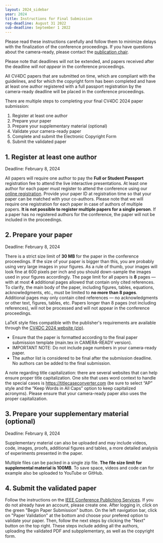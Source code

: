 ```yaml
---
layout: 2024_sidebar
year: 2024
title: Instructions for Final Submission
reg-deadline: August 31 2022
sub-deadline: September 1 2022 
---
```


Please read these instructions carefully and follow them to minimize delays with the finalization of the conference proceedings.
If you have questions about the camera-ready, please contact the <a href="mailto:CV4DC24-publication@googlegroups.com">publication chair</a>. 

Please note that deadlines will not be extended, and papers received after the deadline <i>will not appear</i> in the conference proceedings.

All CV4DC papers that are submitted on time, which are compliant with the guidelines, and for which the copyright form has been completed and have at least one author registered with a full passport registration by the camera-ready deadline will be placed in the conference proceedings.

There are multiple steps to completing your final CV4DC 2024 paper submission:

<ol>
 <li>Register at least one author</li>
 <li>Prepare your paper</li>
 <li>Prepare your supplementary material (optional)</li>
 <li>Validate your camera-ready paper</li>
 <li>Complete and submit the Electronic Copyright Form</li>
 <li>Submit the validated paper</li>
</ol>

<h2>1. Register at least one author</h2>

Deadline: February 8, 2024

All papers will require one author to pay the <b>Full or Student Passport</b> registration fee to attend the live interactive presentations.
At least one author for each paper must register to attend the conference using our <a href="https://CV4DCconf.github.io/2024/registration/">online registration</a>.
Provide your paper ID at registration time so that your paper can be matched with your co-authors.
Please note that we will require one registration for each paper in case of authors of multiple papers.
<b>It is not possible to register multiple papers for a single person</b>.
If a paper has no registered authors for the conference, the paper will not be included in the proceedings.

<h2>2. Prepare your paper</h2>

Deadline: February 8, 2024

There is a strict size limit of <b>30 MB</b> for the paper in the conference proceedings. If the size of your paper is bigger than this, you are probably using very large images in your figures. As a rule of thumb, your images will look fine at 600 pixels per inch and you should down-sample the images used in your figures accordingly. 
The page limit for all papers is <b>8</b> pages — with at most <b>4</b> additional pages allowed that contain only cited references.
To clarify, the main body of the paper, including figures, tables, equations, acknowledgments, etc., must be limited to <b>no more than 8 pages</b>. Additional pages may only contain cited references — no acknowledgments or other text, figures, tables, etc. Papers longer than 8 pages (not including references), will not be processed and will not appear in the conference proceedings.

LaTeX style files compatible with the publisher's requirements are available through the <a href="https://github.com/cvpr-org/author-kit/archive/refs/tags/CV4DC2024-v1.2.zip">CV4DC 2024 website (zip)</a>.

<ul>
<li>Ensure that the paper is formatted according to the final paper submission template (main.tex in CAMERA-READY version).</li>
<li>IMPORTANT NOTE: Do not include page numbers in your camera-ready paper. </li>
<li>The author list is considered to be final after the submission deadline. No authors can be added to the final submission.</li>
</ul>

A note regarding title capitalization: there are several websites that can help ensure proper title capitalization. One site that uses word context to handle the special cases is <a href="https://titlecaseconverter.com/">https://titlecaseconverter.com</a> (be sure to select “AP” style and the “Keep Words in All Caps” option to keep capitalized acronyms). Please ensure that your camera-ready paper also uses the proper capitalization.

<h2>3. Prepare your supplementary material (optional)</h2>

Deadline: February 8, 2024

Supplementary material can also be uploaded and may include videos, code, images, proofs, additional figures and tables, a more detailed analysis of experiments presented in the paper. 
<!--The uploaded supplemental material may only include PDF files. For videos, we suggest uploading them somewhere, e.g., YouTube, and then providing a link to the video in the supplementary PDF. -->
Multiple files can be packed in a single zip file. <b>The file size limit for supplemental material is 100MB</b>. To save space, videos and code can for example also be uploaded to YouTube or GitHub.

<h2>4. Submit the validated paper</h2>
Follow the instructions on the <a href="https://ieeecps.org/#!/auth/login?ak=1&pid=7r5OmS08bgXX2jX0qNpwo1">IEEE Conference Publiching Services</a>.
If you do not already have an account, please create one.
After logging in, click on the green "Begin Paper Submission" button.
On the left navigation bar, click on "Paper Validation" at the bottom and choose your prefered option to validate your paper.
Then, follow the next steps by clicking the "Next" button on the top right.
These steps include adding all the authors, uploading the validated PDF and subpplementary, as well as the copyright form.